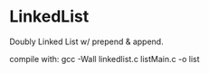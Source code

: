 # LinkedList

Doubly Linked List w/ prepend &amp; append.

compile with:
gcc -Wall linkedlist.c listMain.c -o list


